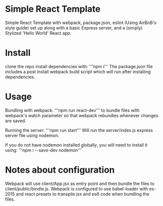# Simple React Template
Simple React Template with webpack, package.json, eslint (Using AirBnB's style guide) set up along with a basic Express server, and a (simply) Stylized 'Hello World' React app.

# Install
clone the repo
install dependencies with:
'''npm i'''
The package.json file includes a post install webpack build script which will run after installing dependencies.

# Usage
Bundling with webpack:
'''npm run react-dev'''
to bundle files with webpack's watch parameter so that webpack rebundles whenever changes are saved.

Running the server:
'''npm run start'''
Will run the server/index.js express server file using nodemon. 

If you do not have nodemon installed globally, you will need to install it using: 
'''npm i --save-dev nodemon'''

# Notes about configuration
Webpack will use client/App.jsx as entry point and then bundle the files to client/public/bindle.js. Webpack is configured to use babel-loader with es-2015 and react presets to transpile jsx and es6 code when bundling the files.
